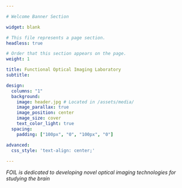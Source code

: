 ```yaml
---

# Welcome Banner Section

widget: blank

# This file represents a page section.
headless: true

# Order that this section appears on the page.
weight: 1

title: Functional Optical Imaging Laboratory
subtitle:

design:
  columns: "1"
  background:
    image: header.jpg # Located in /assets/media/
    image_parallax: true
    image_position: center
    image_size: cover
    text_color_light: true
  spacing:
    padding: ["100px", "0", "100px", "0"]

advanced:
  css_style: 'text-align: center;'
  
---
```


_FOIL is dedicated to developing novel optical imaging technologies for studying the brain_
